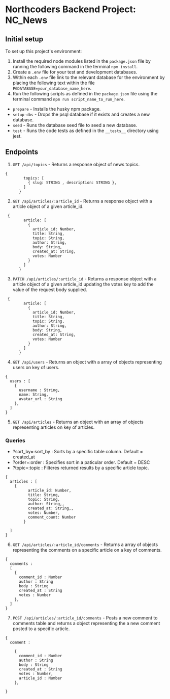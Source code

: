 # Northcoders Backend Project: NC_News

## Initial setup

To set up this project's environment:

1. Install the required node modules listed in the `package.json` file by running the following command in the terminal `npm install`.
2. Create a `.env` file for your test and development databases.
3. Within each `.env` file link to the relevant database for the environment by placing the following text within the file `PGDATABASE=your_database_name_here`.
4. Run the following scripts as defined in the `package.json` file using the terminal command `npm run script_name_to_run_here`.

- `prepare` - Installs the husky npm package.
- `setup-dbs` - Drops the psql database if it exists and creates a new database.
- `seed` - Runs the database seed file to seed a new database.
- `test` - Runs the code tests as defined in the `__tests__` directory using jest.

## Endpoints

1. `GET /api/topics` - Returns a response object of news topics.

```
{
        topics: [
          { slug: STRING , description: STRING },
        ]
      }
```

2. `GET /api/articles/:article_id` - Returns a response object with a article object of a given article_id.

```
 {
        article: [
          {
            article_id: Number,
            title: String,
            topic: String,
            author: String,
            body: String,
            created_at: String,
            votes: Number
          }
        ]
      }
```

3. `PATCH /api/articles/:article_id` - Returns a response object with a article object of a given article_id updating the votes key to add the value of the request body supplied.

```
 {
        article: [
          {
            article_id: Number,
            title: String,
            topic: String,
            author: String,
            body: String,
            created_at: String,
            votes: Number
          }
        ]
      }
```

4. `GET /api/users` - Returns an object with a array of objects representing users on key of users.

```
{
  users : [
    {
      username : String,
      name: String,
      avatar_url : String
    },
  ]
}
```

5. `GET /api/articles` - Returns an object with an array of objects representing articles on key of articles.

### Queries 

- ?sort_by=:sort_by : Sorts by a specific table column. Default = created_at
- ?order=:order : Specifies sort in a paticular order. Default = DESC
- ?topic=:topic : Filteres returned results by a specific article topic.

```
{
  articles : [
    {
          article_id: Number,
          title: String,
          topic: String,
          author: String,,
          created_at: String,,
          votes: Number,
          comment_count: Number
        }

  ]
}
```

6. `GET /api/articles/:article_id/comments` - Returns a array of objects representing the comments on a specific article on a key of comments.

```
{
  comments :
  [
    {
      comment_id : Number
      author : String
      body : String
      created_at : String
      votes : Number
    },
  ]
}
```

7. `POST /api/articles/:article_id/comments` - Posts a new comment to comments table and returns a object representing the a new comment posted to a specific article.
```
{
  comment :
  
    {
      comment_id : Number
      author : String
      body : String
      created_at : String
      votes : Number,
      article_id : Number
    },
  
}
```
